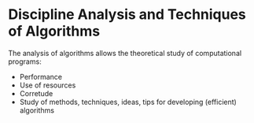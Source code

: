# Discipline Analysis and Techniques of Algorithms

The analysis of algorithms allows the theoretical study of computational programs:

- Performance
- Use of resources 
- Corretude
- Study of methods, techniques, ideas, tips for developing (efficient) algorithms
